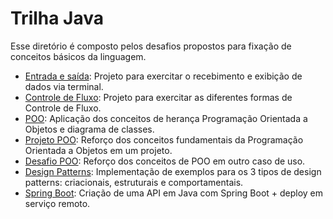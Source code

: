 # Trilha Java

Esse diretório é composto pelos desafios propostos para fixação de conceitos básicos da linguagem.

- [Entrada e saída](./input-output): Projeto para exercitar o recebimento e exibição de dados via terminal.
- [Controle de Fluxo](./controle-fluxo): Projeto para exercitar as diferentes formas de Controle de Fluxo.
- [POO](./poo): Aplicação dos conceitos de herança Programação Orientada a Objetos e diagrama de classes.
- [Projeto POO](./projeto-poo): Reforço dos conceitos fundamentais da Programação Orientada a Objetos em um projeto.
- [Desafio POO](./desafio-poo): Reforço dos conceitos de POO em outro caso de uso.
- [Design Patterns](./design-patterns): Implementação de exemplos para os 3 tipos de design patterns: criacionais, estruturais e comportamentais.
- [Spring Boot](./bootcamp-claro): Criação de uma API em Java com Spring Boot + deploy em serviço remoto.